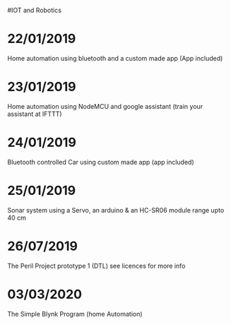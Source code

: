 #IOT and Robotics

# 22/01/2019
Home automation using bluetooth and a custom made app (App included)

# 23/01/2019
Home automation using NodeMCU and google assistant (train your assistant at IFTTT)

# 24/01/2019
Bluetooth controlled Car using custom made app (app included)

# 25/01/2019
Sonar system using a Servo, an arduino & an HC-SR06 module range upto 40 cm

# 26/07/2019
The Peril Project prototype 1 (DTL) see licences for more info

# 03/03/2020
The Simple Blynk Program (home Automation)
